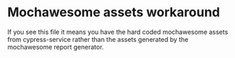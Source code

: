 # Mochawesome assets workaround

If you see this file it means you have the hard coded mochawesome assets from cypress-service
rather than the assets generated by the mochawesome report generator.
